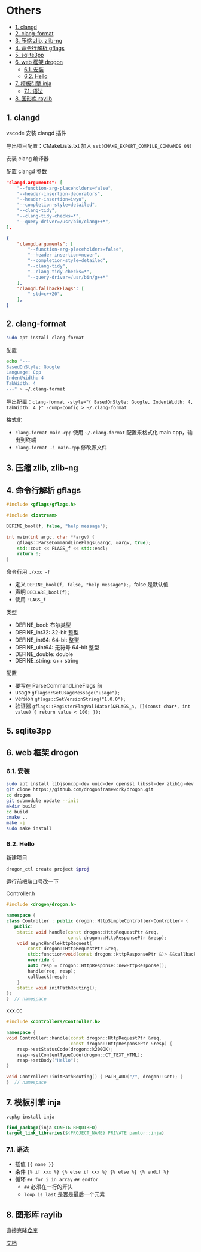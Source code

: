 # Others

- [1. clangd](#1-clangd)
- [2. clang-format](#2-clang-format)
- [3. 压缩 zlib, zlib-ng](#3-压缩-zlib-zlib-ng)
- [4. 命令行解析 gflags](#4-命令行解析-gflags)
- [5. sqlite3pp](#5-sqlite3pp)
- [6. web 框架 drogon](#6-web-框架-drogon)
  - [6.1. 安装](#61-安装)
  - [6.2. Hello](#62-hello)
- [7. 模板引擎 inja](#7-模板引擎-inja)
  - [7.1. 语法](#71-语法)
- [8. 图形库 raylib](#8-图形库-raylib)

## 1. clangd

vscode 安装 clangd 插件

导出项目配置：CMakeLists.txt 加入 `set(CMAKE_EXPORT_COMPILE_COMMANDS ON)`

安装 clang 编译器

配置 clangd 参数

```json
"clangd.arguments": [
    "--function-arg-placeholders=false",
    "--header-insertion-decorators",
    "--header-insertion=iwyu",
    "--completion-style=detailed",
    "--clang-tidy",
    "--clang-tidy-checks=*",
    "--query-driver=/usr/bin/clang++*",
],

{
    "clangd.arguments": [
        "--function-arg-placeholders=false",
        "--header-insertion=never",
        "--completion-style=detailed",
        "--clang-tidy",
        "--clang-tidy-checks=*",
        "--query-driver=/usr/bin/g++*"
    ],
    "clangd.fallbackFlags": [
        "-std=c++20",
    ],
}
```

## 2. clang-format

```sh
sudo apt install clang-format
```

配置

```sh
echo "---
BasedOnStyle: Google
Language: Cpp
IndentWidth: 4
TabWidth: 4
---" > ~/.clang-format
```

导出配置：`clang-format -style="{ BasedOnStyle: Google, IndentWidth: 4, TabWidth: 4 }" -dump-config > ~/.clang-format`

格式化

- `clang-format main.cpp` 使用 `~/.clang-format` 配置来格式化 main.cpp，输出到终端
- `clang-format -i main.cpp` 修改源文件

## 3. 压缩 zlib, zlib-ng

## 4. 命令行解析 gflags

```cpp
#include <gflags/gflags.h>

#include <iostream>

DEFINE_bool(f, false, "help message");

int main(int argc, char **argv) {
    gflags::ParseCommandLineFlags(&argc, &argv, true);
    std::cout << FLAGS_f << std::endl;
    return 0;
}
```

命令行用 `./xxx -f`

- 定义 `DEFINE_bool(f, false, "help message");`，false 是默认值
- 声明 `DECLARE_bool(f);`
- 使用 `FLAGS_f`

类型

- DEFINE_bool: 布尔类型
- DEFINE_int32: 32-bit 整型
- DEFINE_int64: 64-bit 整型
- DEFINE_uint64: 无符号 64-bit 整型
- DEFINE_double: double
- DEFINE_string: c++ string

配置

- 要写在 ParseCommandLineFlags 前
- usage `gflags::SetUsageMessage("usage");`
- version `gflags::SetVersionString("1.0.0");`
- 验证器 `gflags::RegisterFlagValidator(&FLAGS_a, [](const char*, int value) { return value < 100; });`

## 5. sqlite3pp

## 6. web 框架 drogon

### 6.1. 安装

```sh
sudo apt install libjsoncpp-dev uuid-dev openssl libssl-dev zlib1g-dev
git clone https://github.com/drogonframework/drogon.git
cd drogon
git submodule update --init
mkdir build
cd build
cmake ..
make -j
sudo make install
```

### 6.2. Hello

新建项目

```sh
drogon_ctl create project $proj
```

运行前把端口号改一下

Controller.h

```cpp
#include <drogon/drogon.h>

namespace {
class Controller : public drogon::HttpSimpleController<Controller> {
   public:
    static void handle(const drogon::HttpRequestPtr &req,
                       const drogon::HttpResponsePtr &resp);
    void asyncHandleHttpRequest(
        const drogon::HttpRequestPtr &req,
        std::function<void(const drogon::HttpResponsePtr &)> &&callback)
        override {
        auto resp = drogon::HttpResponse::newHttpResponse();
        handle(req, resp);
        callback(resp);
    }
    static void initPathRouting();
};
}  // namespace
```

xxx.cc

```cpp
#include <controllers/Controller.h>

namespace {
void Controller::handle(const drogon::HttpRequestPtr &req,
                        const drogon::HttpResponsePtr &resp) {
    resp->setStatusCode(drogon::k200OK);
    resp->setContentTypeCode(drogon::CT_TEXT_HTML);
    resp->setBody("Hello");
}

void Controller::initPathRouting() { PATH_ADD("/", drogon::Get); }
}  // namespace
```

## 7. 模板引擎 inja

```sh
vcpkg install inja
```

```cmake
find_package(inja CONFIG REQUIRED)
target_link_libraries(${PROJECT_NAME} PRIVATE pantor::inja)
```

### 7.1. 语法

- 插值 `{{ name }}`
- 条件 `{% if xxx %} {% else if xxx %} {% else %} {% endif %}`
- 循环 `## for i in array` `## endfor`
  - `##` 必须在一行的开头
  - `loop.is_last` 是否是最后一个元素

## 8. 图形库 raylib

直接克隆[仓库](https://github.com/axiomofchoice-hjt/raylib-template)

[文档](https://www.raylib.com/cheatsheet/cheatsheet_zh.html)
